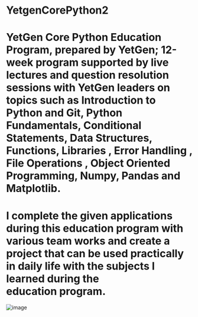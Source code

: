# YetgenCorePython2
# YetGen Core Python Education Program, prepared by YetGen; 12-week program supported by live lectures and question resolution sessions with YetGen leaders on topics such as Introduction to Python and Git, Python Fundamentals, Conditional Statements, Data Structures, Functions, Libraries , Error Handling , File Operations , Object Oriented Programming, Numpy, Pandas and Matplotlib.

# I complete the given applications during this education program with various team works and create a project that can be used practically in daily life with the subjects I learned during the education program.

![image](https://images.app.goo.gl/zHSWeHecVz42zZoL7)


